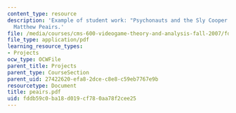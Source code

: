 ```yaml
---
content_type: resource
description: 'Example of student work: "Psychonauts and the Sly Cooper Series" by
  Matthew Peairs.'
file: /media/courses/cms-600-videogame-theory-and-analysis-fall-2007/fddb59c0ba18d019cf780aa78f2cee25_peairs.pdf
file_type: application/pdf
learning_resource_types:
- Projects
ocw_type: OCWFile
parent_title: Projects
parent_type: CourseSection
parent_uid: 27422620-efa8-2dce-c8e8-c59eb7767e9b
resourcetype: Document
title: peairs.pdf
uid: fddb59c0-ba18-d019-cf78-0aa78f2cee25
---
```

